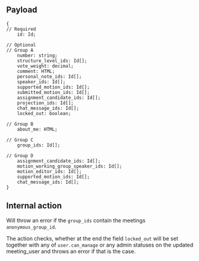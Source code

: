 ## Payload
```
{
// Required
    id: Id;

// Optional
// Group A
    number: string;
    structure_level_ids: Id[];
    vote_weight: decimal;
    comment: HTML;
    personal_note_ids: Id[];
    speaker_ids: Id[];
    supported_motion_ids: Id[];
    submitted_motion_ids: Id[];
    assignment_candidate_ids: Id[];
    projection_ids: Id[];
    chat_message_ids: Id[];
    locked_out: boolean;

// Group B
    about_me: HTML;

// Group C
    group_ids: Id[];

// Group D
    assignment_candidate_ids: Id[];
    motion_working_group_speaker_ids: Id[];
    motion_editor_ids: Id[];
    supported_motion_ids: Id[];
    chat_message_ids: Id[];
}

```
## Internal action
Will throw an error if the `group_ids` contain the meetings `anonymous_group_id`.

The action checks, whether at the end the field `locked_out` will be set together with any of `user.can_manage` or any admin statuses on the updated meeting_user and throws an error if that is the case.

